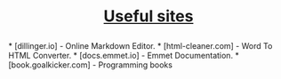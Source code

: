 # <a href="https://github.com/MilenKunchev/Test-repo" rel="Useful sites"><p align="center">Useful sites<p>
 </a>
 * [dillinger.io] - Online Markdown Editor.
 * [html-cleaner.com] - Word To HTML Converter.
 * [docs.emmet.io] - Emmet Documentation.
 * [book.goalkicker.com] - Programming books

[dillinger.io]: <https://dillinger.io/>
[html-cleaner.com]: <https://html-cleaner.com/>
[docs.emmet.io]: <https://docs.emmet.io/cheat-sheet/>
[book.goalkicker.com]: <http://book.goalkicker.com/>
[pluralsight.com]: <https://www.pluralsight.com/about>
[Become a Programmer, Motherfucker]: <http://programming-motherfucker.com/become.html>
